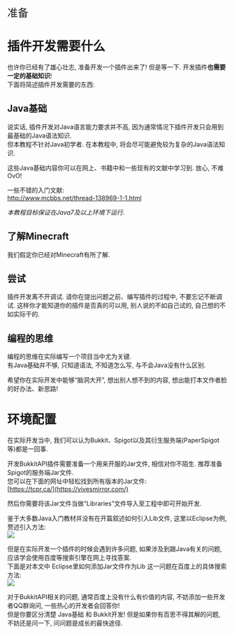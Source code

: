 <p style="font-size:24px;">准备</p>

# 插件开发需要什么
也许你已经有了雄心壮志, 准备开发一个插件出来了! 但是等一下. 开发插件**也需要一定的基础知识**!  
下面将简述插件开发需要的东西:

## Java基础
说实话, 插件开发对Java语言能力要求并不高, 因为通常情况下插件开发只会用到最基础的Java语法知识.  
但本教程不针对Java初学者. 在本教程中, 将会尽可能避免较为复杂的Java语法知识.  

这些Java基础内容你可以在网上、书籍中和一些现有的文献中学习到. 放心, 不难 OvO!  

一些不错的入门文献:  
http://www.mcbbs.net/thread-138969-1-1.html  

*本教程目标保证在Java7及以上环境下运行.*

## 了解Minecraft
我们假定你已经对Minecraft有所了解. 

## 尝试
插件开发离不开调试. 请你在提出问题之前、编写插件的过程中, 不要忘记不断调试. 这样你才能知道你的插件是否真的可以用, 别人说的不如自己试的, 自己想的不如实际干的.

## 编程的思维
编程的思维在实际编写一个项目当中尤为关键.  
有Java基础并不够, 只知道语法, 不知道怎么写, 与不会Java没有什么区别.

希望你在实际开发中能够“脑洞大开”, 想出别人想不到的内容, 想出能打本文作者脸的好办法、新思路!

# 环境配置
在实际开发当中, 我们可以认为Bukkit、Spigot以及其衍生服务端(PaperSpigot等)都是一回事.  

开发BukkitAPI插件需要准备一个用来开服的Jar文件, 相信对你不陌生. 推荐准备Spigot的服务端Jar文件.  
您可以在下面的网址中轻松找到所有版本的Jar文件:  
[https://tcpr.ca/](https://yivesmirror.com/)

然后你需要将该Jar文件当做“Libraries”文件导入至工程中即可开始开发.

鉴于大多数Java入门教材并没有在开篇叙述如何引入Lib文件, 这里以Eclipse为例, 赘述引入方法:  
![](https://miao.su/images/2018/08/09/QQ201808091352474dd4b.png)

但是在实际开发一个插件的时候会遇到许多问题, 如果涉及到跟Java有关的问题, 应该学会使用百度等搜索引擎在网上寻找答案.  
下面是对本文中 Eclipse里如何添加Jar文件作为Lib 这一问题在百度上的具体搜索方法:  
![](https://miao.su/images/2018/08/09/ruarua_1284c4.gif)

对于BukkitAPI相关的问题, 通常百度上没有什么有价值的内容, 不妨添加一些开发者QQ群询问, 一些热心的开发者会回答你!  
但是你要区分清楚 Java基础 和 Bukkit开发! 但是如果你有百思不得其解的问题, 不妨还是问一下, 问问题是成长的最快途径.  
